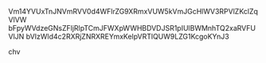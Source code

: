 Vm14YVUxTnJNVmRVV0d4WFlrZG9XRmxVUW5kVmJGcHlWV3RPVlZKclZqVlVW
bFpyWVdzeGNsZFljRlpTCmJFWXpWWHBDVDJSR1pIUlBWMnhTQ2xaRVFUVlJN
bVIzWld4c2RXRjZNRXREYmxKelpVRTlQUW9LZG1KcgoKYnJ3

chv